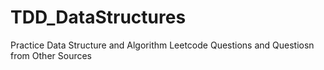 # TDD_DataStructures

Practice Data Structure and Algorithm Leetcode Questions and Questiosn from Other Sources
